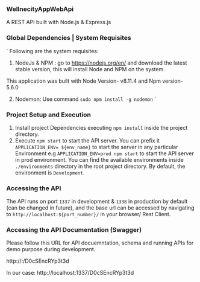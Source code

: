 ﻿### WellnecityAppWebApi

A REST API built with Node.js & Express.js

### Global Dependencies | System Requisites

`
Following are the system requisites:

1. NodeJs & NPM : go to https://nodejs.org/en/ and download the latest stable version, this will install Node and NPM on the system.

This application was built with Node Version- v8.11.4 and Npm version- 5.6.0

2. Nodemon: Use command `sudo npm install -g nodemon`
   `

### Project Setup and Execution

1. Install project Dependencies executing `npm install` inside the project directory.
2. Execute `npm start` to start the API server. You can prefix it `APPLICATION_ENV= ${env_name}` to start the server in any particular Environment e.g `APPLICATION_ENV=prod npm start` to start the API server in prod environment. You can find the available environments inside `./environments` directory in the root project directory. By default, the environment is `Development`.

### Accessing the API

The API runs on port `1337` in development & `1338` in production by default (can be changed in future), and the base url can be accessed by navigating to `http://localhost:${port_number}/` in your browser/ Rest Client.

### Accessing the API Documentation (Swagger)

Please follow this URL for API docuemntation, schema and running APIs for demo purpose during development.

http://<HOST>:<PORT>/D0cSEncRYp3t3d

In our case: http://localhost:1337/D0cSEncRYp3t3d